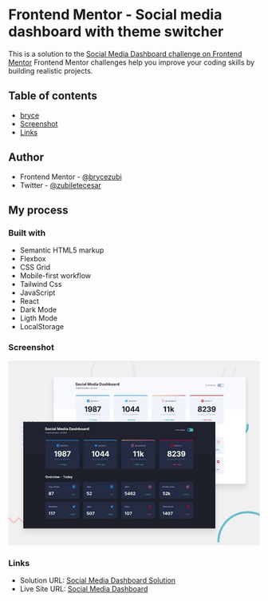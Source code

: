 # Frontend Mentor - Social media dashboard with theme switcher
This is a solution to the [Social Media Dashboard challenge on Frontend Mentor](https://www.frontendmentor.io/challenges/social-media-dashboard-with-theme-switcher-6oY8ozp_H/hub)
Frontend Mentor challenges help you improve your coding skills by building realistic projects. 

## Table of contents
- [bryce](#author)
- [Screenshot](#screenshot)
- [Links](#links)

## Author
- Frontend Mentor - [@brycezubi](https://www.frontendmentor.io/profile/brycezubi)
- Twitter - [@zubiletecesar](https://twitter.com/home)

## My process

### Built with

- Semantic HTML5 markup
- Flexbox
- CSS Grid
- Mobile-first workflow
- Tailwind Css
- JavaScript
- React
- Dark Mode
- Ligth Mode
- LocalStorage

### Screenshot

![Design preview for the Social Media Dashboard coding challenge](https://github.com/brycezubi/social-media-dashboard-react/blob/main/public/design/desktop-preview.jpg)

### Links

- Solution URL: [Social Media Dashboard Solution](https://www.frontendmentor.io/solutions/social-media-dashboard-PE_EmVX0BN)
- Live Site URL: [Social Media Dashboard](https://brycezubi.github.io/social-media-dashboard-react/)
